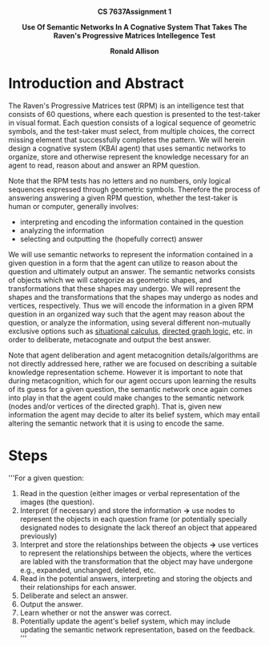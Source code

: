 <p style='text-align: center;'><b>CS 7637Assignment 1</b></p>
<p style='text-align: center;'><b>Use Of Semantic Networks In A Cognative System That Takes The Raven's Progressive Matrices Intellegence Test</b></p>
<p style='text-align: center;'><b>Ronald Allison</b></p>

# Introduction and Abstract

The Raven's Progressive Matrices test (RPM) is an intelligence test that consists of 60 questions, where each question is presented to the test-taker in visual format.  Each question consists of a logical sequence of geometric symbols, and the test-taker must select, from multiple choices, the correct missing element that successfully completes the pattern.  We will herein design a cognative system    (KBAI agent) that uses semantic networks to organize, store and otherwise represent the knowledge necessary for an agent to read, reason about and answer an RPM question. 

Note that the RPM tests has no letters and no numbers, only logical sequences expressed through geometric symbols.  Therefore the process of answering  answering a given RPM question, whether the test-taker is human or computer, generally involves:
- interpreting and encoding the information contained in the question
- analyzing the information 
- selecting and outputting the (hopefully correct) answer

We will use semantic networks to represent the information contained in a given question in a form that the agent can utilize to reason about the question and ultimately output an answer.  The semantic networks consists of objects which we will categorize as geometric shapes, and transformations that these shapes may undergo.  We will represent the shapes and the transformations that the shapes may undergo as nodes and vertices, respectively.  Thus we will encode the information in a given RPM question in an organized way such that the agent may reason about the question, or analyze the information, using several different non-mutually exclusive options such as [situational calculus](https://en.wikipedia.org/wiki/Situation_calculus), [directed graph logic](https://en.wikipedia.org/wiki/Directed_graph), etc. in order to deliberate, metacognate and output the best answer.  

Note that agent deliberation and agent metacognition details/algorithms are not directly addressed here, rather we are focused on describing a suitable knowledge representation scheme.  However it is important to note that during metacognition, which for our agent occurs upon learning the results of its guess for a given question, the semantic network once again comes into play in that the agent could make changes to the semantic network (nodes and/or vertices of the directed graph).  That is, given new information the agent may decide to alter its belief system, which may entail altering the semantic network that it is using to encode the same.  

# Steps
'''For a given question:
1. Read in the question (either images or verbal representation of the images (the question).
1. Interpret (if necessary) and store the information **->** use nodes to represent the objects in each question frame (or potentially specially designated nodes to designate the lack thereof an object that appeared previously)
1. Interpret and store the relationships between the objects **->** use vertices to represent the relationships between the objects, where the vertices are labled with the transformation that the object may have undergone e.g., expanded, unchanged, deleted, etc. 
1. Read in the potential answers, interpreting and storing the objects and their relationships for each answer.
1. Deliberate and select an answer.
1. Output the answer.
1. Learn whether or not the answer was correct.
1. Potentially update the agent's belief system, which may include updating the semantic network representation, based on the feedback.
'''


